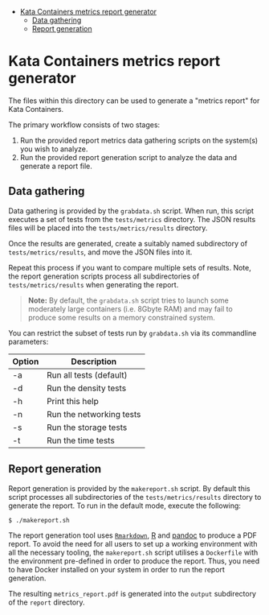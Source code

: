 * [Kata Containers metrics report generator](#kata-containers-metrics-report-generator)
   * [Data gathering](#data-gathering)
   * [Report generation](#report-generation)

# Kata Containers metrics report generator

The files within this directory can be used to generate a "metrics report"
for Kata Containers.

The primary workflow consists of two stages:

1) Run the provided report metrics data gathering scripts on the system(s) you wish
to analyze.
2) Run the provided report generation script to analyze the data and generate a
report file.

## Data gathering

Data gathering is provided by the `grabdata.sh` script. When run, this script
executes a set of tests from the `tests/metrics` directory. The JSON results files
will be placed into the `tests/metrics/results` directory.

Once the results are generated, create a suitably named subdirectory of
`tests/metrics/results`, and move the JSON files into it.

Repeat this process if you want to compare multiple sets of results. Note, the
report generation scripts process all subdirectories of `tests/metrics/results` when
generating the report.

> **Note:** By default, the `grabdata.sh` script tries to launch some moderately
> large containers (i.e. 8Gbyte RAM) and may fail to produce some results on a memory
> constrained system.

You can restrict the subset of tests run by `grabdata.sh` via its commandline parameters:

| Option | Description |
| ------ | ----------- |
| -a | Run all tests (default) |
| -d | Run the density tests |
| -h | Print this help |
| -n | Run the networking tests |
| -s | Run the storage tests |
| -t | Run the time tests |

## Report generation

Report generation is provided by the `makereport.sh` script. By default this script 
processes all subdirectories of the `tests/metrics/results` directory to generate the report.
To run in the default mode, execute the following:

```sh
$ ./makereport.sh
```

The report generation tool uses [`Rmarkdown`](https://github.com/rstudio/rmarkdown),
[R](https://www.r-project.org/about.html) and [pandoc](https://pandoc.org/) to produce
a PDF report. To avoid the need for all users to set up a working environment
with all the necessary tooling, the `makereport.sh` script utilises a `Dockerfile` with
the environment pre-defined in order to produce the report. Thus, you need to
have Docker installed on your system in order to run the report generation.

The resulting `metrics_report.pdf` is generated into the `output` subdirectory of the `report`
directory.

